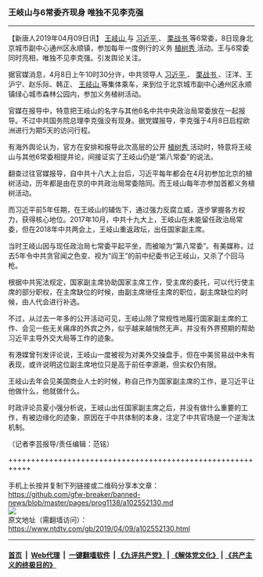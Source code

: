 ### 王岐山与6常委齐现身 唯独不见李克强
------------------------

<div class="post_content" itemprop="articleBody">
 <p>
  【新唐人2019年04月09日讯】
  <a href="https://www.ntdtv.com/gb/王岐山.htm">
   王岐山
  </a>
  与
  <a href="https://www.ntdtv.com/gb/习近平.htm">
   习近平
  </a>
  、
  <a href="https://www.ntdtv.com/gb/栗战书.htm">
   栗战书
  </a>
  等6常委，8日现身北京城市副中心通州区永顺镇，参加每年一度例行的义务
  <a href="https://www.ntdtv.com/gb/植树秀.htm">
   植树秀
  </a>
  活动。王与6常委同时亮相，唯独不见李克强。引发舆论关注。
 </p>
 <p>
  据官媒消息，4月8日上午10时30分许，中共领导人
  <a href="https://www.ntdtv.com/gb/习近平.htm">
   习近平
  </a>
  、
  <a href="https://www.ntdtv.com/gb/栗战书.htm">
   栗战书
  </a>
  、汪洋、王沪宁、赵乐际、韩正、
  <a href="https://www.ntdtv.com/gb/王岐山.htm">
   王岐山
  </a>
  等集体乘车，来到位于北京城市副中心通州区永顺镇绿心城市森林公园内，参加义务植树活动。
 </p>
 <p>
  官媒在报导中，特意把王岐山的名字与其他6名中共中央政治局常委放在一起报导。不过中共国务院总理李克强没有现身。据党媒报导，李克强于4月8日启程欧洲进行为期5天的访问行程。
 </p>
 <p>
  有海外舆论认为，官方在安排和报导此次高层的公开
  <a href="https://www.ntdtv.com/gb/植树秀.htm">
   植树秀
  </a>
  活动时，特意将王岐山与其他6常委相提并论，间接证实了王岐山仍是“第八常委”的说法。
 </p>
 <p>
  翻查过往官媒报导，自中共十八大上台后，习近平每年都会在4月初参加北京的植树活动，历年都是由在京的中共政治局常委陪同。而王岐山每年亦参加首都义务植树活动。
 </p>
 <p>
  而习近平前5年任期，在王岐山的辅佐下，通过强力反腐立威，逐步掌握各方权力，获得核心地位。2017年10月，中共十九大上，王岐山在未能留任政治局常委，但在2018年中共两会上，王岐山重返政坛，出任国家副主席。
 </p>
 <p>
  当时王岐山因与现任政治局七常委平起平坐，而被喻为“第八常委”。有美媒称，过去5年令中共贪官闻之色变、视为“阎王”的前中纪委书记王岐山，又杀了个回马枪。
 </p>
 <p>
  根据中共宪法规定，国家副主席协助国家主席工作，受主席的委托，可以代行使主席的部分职权，在主席缺位的时候，由副主席继任主席的职位，副主席缺位的时候，由人代会进行补选。
 </p>
 <p>
  不过，从过去一年多的公开活动可见，王岐山除了常规性地履行国家副主席的工作、会见一些无关痛痒的外宾之外，似乎越来越悄然无声，并没有外界预期的帮助习近平主导外交大局等工作的迹象。
 </p>
 <p>
  有港媒曾刊发评论说，王岐山一度被视为对美外交操盘手，但在中美贸易战中未有表现，或许说明这位副主席地位只是高于前任李源潮，但实权仍有限。
 </p>
 <p>
  王岐山去年会见美国商业人士的时候，称自己作为国家副主席的工作，是习近平让他做什么，他就做什么。
 </p>
 <p>
  时政评论员夏小强分析说，王岐山出任国家副主席之后，并没有做什么重要的工作，有被边缘化的迹象，原因在于中共体制的本身，注定了中共官场是一个逆淘汰机制。
 </p>
 <p>
  （记者李芸报导/责任编辑：范铭）
 </p>
 <div class="single_ad">
 </div>
</div>

+++++++++++++++++++++++++++++++++++++++++++++++++++++++++++<br/><br/>
手机上长按并复制下列链接或二维码分享本文章：<br/>
https://github.com/gfw-breaker/banned-news/blob/master/pages/prog1138/a102552130.md <br/>
<a href='https://github.com/gfw-breaker/banned-news/blob/master/pages/prog1138/a102552130.md'><img src='https://github.com/gfw-breaker/banned-news/blob/master/pages/prog1138/a102552130.md.png'/></a> <br/>
原文地址（需翻墙访问）：https://www.ntdtv.com/gb/2019/04/09/a102552130.html


------------------------
#### [首页](https://github.com/gfw-breaker/banned-news/blob/master/README.md) &nbsp;|&nbsp; [Web代理](https://github.com/labour-camp/helloworld) &nbsp;|&nbsp; [一键翻墙软件](https://github.com/gfw-breaker/nogfw/blob/master/README.md) &nbsp;| [《九评共产党》](https://github.com/gfw-breaker/9ping.md/blob/master/README.md#九评之一评共产党是什么) | [《解体党文化》](https://github.com/gfw-breaker/jtdwh.md/blob/master/README.md) | [《共产主义的终极目的》](https://github.com/gfw-breaker/gczydzjmd.md/blob/master/README.md)

